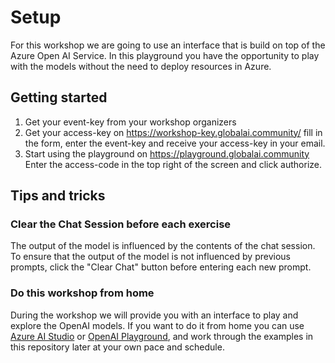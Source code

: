 # Setup

For this workshop we are going to use an interface that is build on top of the Azure Open AI Service. In this playground you have the opportunity to play with the models without the need to deploy resources in Azure.

## Getting started

1. Get your event-key from your workshop organizers 
2. Get your access-key on https://workshop-key.globalai.community/ fill in the form, enter the event-key and receive your access-key in your email.
3. Start using the playground on https://playground.globalai.community Enter the access-code in the top right of the screen and click authorize.  

## Tips and tricks

### Clear the Chat Session before each exercise
The output of the model is influenced by the contents of the chat session. To ensure that the output of the model is not influenced by previous prompts, click the "Clear Chat" button before entering each new prompt.

### Do this workshop from home
During the workshop we will provide you with an interface to play and explore the OpenAI models. If you want to do it from home you can use [Azure AI Studio](https://ai.azure.com) or [OpenAI Playground](https://platform.openai.com/playground), and work through the examples in this repository later at your own pace and schedule.
